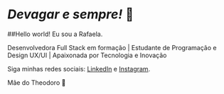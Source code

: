 # *Devagar e sempre!* 🐢

##Hello world! Eu sou a Rafaela.

Desenvolvedora Full Stack em formação | 
Estudante de Programação e Design UX/UI | 
Apaixonada por Tecnologia e Inovação


Siga minhas redes sociais: [LinkedIn](https://br.linkedin.com/rafaelabdebrito) e [Instagram](https://www.instagram.com/rafaela.bbrito).

Mãe do Theodoro 🐺
